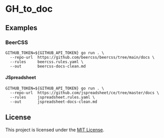 # GH_to_doc

## Examples

### BeerCSS


```shell
GITHUB_TOKEN=${GITHUB_API_TOKEN} go run . \
  --repo-url  https://github.com/beercss/beercss/tree/main/docs \
  --rules     beercss.rules.yaml \
  --out       beercss-docs-clean.md
```

#### JSpreadsheet
```shell
GITHUB_TOKEN=${GITHUB_API_TOKEN} go run . \
  --repo-url  https://github.com/jspreadsheet/ce/tree/master/docs \
  --rules     jspreadsheet.rules.yaml \
  --out       jspreadsheet-docs-clean.md
```

## License

This project is licensed under the [MIT License](./LICENSE).
